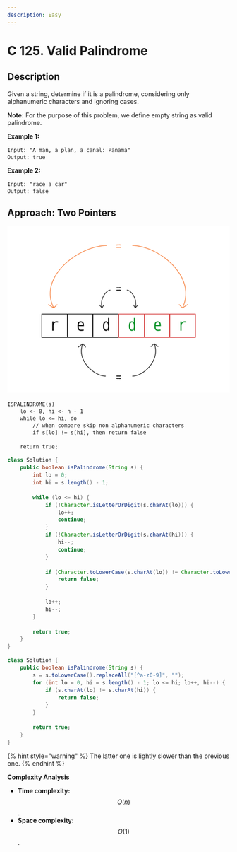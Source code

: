 ```yaml
---
description: Easy
---
```


# C 125. Valid Palindrome

## Description

Given a string, determine if it is a palindrome, considering only alphanumeric characters and ignoring cases.

**Note:** For the purpose of this problem, we define empty string as valid palindrome.

**Example 1:**

```text
Input: "A man, a plan, a canal: Panama"
Output: true
```

**Example 2:**

```text
Input: "race a car"
Output: false
```

## Approach: Two Pointers

![](../../../.gitbook/assets/image%20%284%29.png)

```text
ISPALINDROME(s)
    lo <- 0, hi <- n - 1
    while lo <= hi, do
        // when compare skip non alphanumeric characters
        if s[lo] != s[hi], then return false

    return true;
```

```java
class Solution {
    public boolean isPalindrome(String s) {
        int lo = 0;
        int hi = s.length() - 1;

        while (lo <= hi) {
            if (!Character.isLetterOrDigit(s.charAt(lo))) {
                lo++;
                continue;
            }
            if (!Character.isLetterOrDigit(s.charAt(hi))) {
                hi--;
                continue;
            }

            if (Character.toLowerCase(s.charAt(lo)) != Character.toLowerCase(s.charAt(hi))) {
                return false;
            }

            lo++;
            hi--;
        }

        return true;
    }
}
```

```java
class Solution {
    public boolean isPalindrome(String s) {
        s = s.toLowerCase().replaceAll("[^a-z0-9]", "");
        for (int lo = 0, hi = s.length() - 1; lo <= hi; lo++, hi--) {
            if (s.charAt(lo) != s.charAt(hi)) {
                return false;
            }
        }

        return true;
    }
}
```

{% hint style="warning" %}
The latter one is lightly slower than the previous one.
{% endhint %}

**Complexity Analysis**

* **Time complexity:** $$O(n)$$.
* **Space complexity:** $$O(1)$$.

